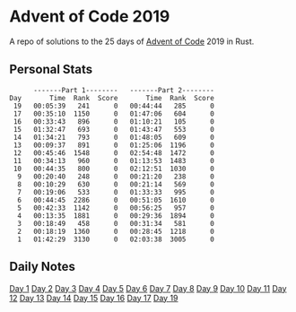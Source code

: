 # Advent of Code 2019

A repo of solutions to the 25 days of [Advent of Code](https://adventofcode.com) 2019 in Rust.

## Personal Stats

```text
      -------Part 1--------   -------Part 2--------
Day       Time  Rank  Score       Time  Rank  Score
 19   00:05:39   241      0   00:44:44   285      0
 17   00:35:10  1150      0   01:47:06   604      0
 16   00:33:43   896      0   01:10:21   105      0
 15   01:32:47   693      0   01:43:47   553      0
 14   01:34:21   793      0   01:48:05   609      0
 13   00:09:37   891      0   01:25:06  1196      0
 12   00:45:46  1548      0   02:54:48  1472      0
 11   00:34:13   960      0   01:13:53  1483      0
 10   00:44:35   800      0   02:12:51  1030      0
  9   00:20:40   248      0   00:21:20   238      0
  8   00:10:29   630      0   00:21:14   569      0
  7   00:19:06   533      0   01:33:33   995      0
  6   00:44:45  2286      0   00:51:05  1610      0
  5   00:42:33  1142      0   00:56:25   957      0
  4   00:13:35  1881      0   00:29:36  1894      0
  3   00:18:49   458      0   00:31:34   581      0
  2   00:18:19  1360      0   00:28:45  1218      0
  1   01:42:29  3130      0   02:03:38  3005      0
```

## Daily Notes

[Day 1](notes/day01.md)
[Day 2](notes/day02.md)
[Day 3](notes/day03.md)
[Day 4](notes/day04.md)
[Day 5](notes/day05.md)
[Day 6](notes/day06.md)
[Day 7](notes/day07.md)
[Day 8](notes/day08.md)
[Day 9](notes/day09.md)
[Day 10](notes/day10.md)
[Day 11](notes/day11.md)
[Day 12](notes/day12.md)
[Day 13](notes/day13.md)
[Day 14](notes/day14.md)
[Day 15](notes/day15.md)
[Day 16](notes/day16.md)
[Day 17](notes/day17.md)
[Day 19](notes/day19.md)
<!--
[Day 18](notes/day18.md)
[Day 20](notes/day20.md)
[Day 21](notes/day21.md)
[Day 22](notes/day22.md)
[Day 23](notes/day23.md)
[Day 24](notes/day24.md)
[Day 25](notes/day25.md)
-->
